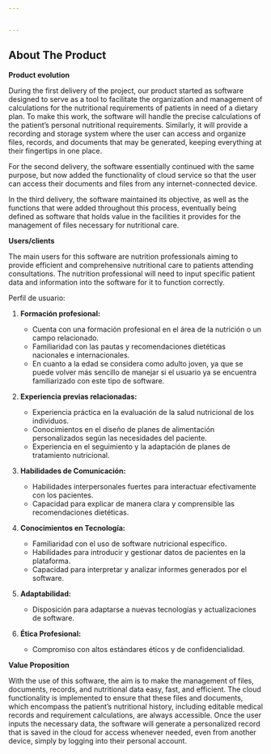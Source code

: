 ```yaml
---


---
```


<h2 id="about-the-product"><strong>About The Product</strong></h2>
<p><strong>Product evolution</strong></p>
<p>During the first delivery of the project, our product started as software designed to serve as a tool to facilitate the organization and management of calculations for the nutritional requirements of patients in need of a dietary plan. To make this work, the software will handle the precise calculations of the patient’s personal nutritional requirements. Similarly, it will provide a recording and storage system where the user can access and organize files, records, and documents that may be generated, keeping everything at their fingertips in one place.</p>
<p>For the second delivery, the software essentially continued with the same purpose, but now added the functionality of cloud service so that the user can access their documents and files from any internet-connected device.</p>
<p>In the third delivery, the software maintained its objective, as well as the functions that were added throughout this process, eventually being defined as software that holds value in the facilities it provides for the management of files necessary for nutritional care.</p>
<p><strong>Users/clients</strong></p>
<p>The main users for this software are nutrition professionals aiming to provide efficient and comprehensive nutritional care to patients attending consultations. The nutrition professional will need to input specific patient data and information into the software for it to function correctly.</p>
<p>Perfil de usuario:</p>
<ol>
<li>
<p><strong>Formación profesional:</strong></p>
<ul>
<li>Cuenta con una formación profesional en el área de la nutrición o un campo relacionado.</li>
<li>Familiaridad con las pautas y recomendaciones dietéticas nacionales e internacionales.</li>
<li>En cuanto a la edad se considera como adulto joven, ya que se puede volver más sencillo de manejar si el usuario ya se encuentra familiarizado con este tipo de software.</li>
</ul>
</li>
<li>
<p><strong>Experiencia previas relacionadas:</strong></p>
<ul>
<li>Experiencia práctica en la evaluación de la salud nutricional de los individuos.</li>
<li>Conocimientos en el diseño de planes de alimentación personalizados según las necesidades del paciente.</li>
<li>Experiencia en el seguimiento y la adaptación de planes de tratamiento nutricional.</li>
</ul>
</li>
<li>
<p><strong>Habilidades de Comunicación:</strong></p>
<ul>
<li>Habilidades interpersonales fuertes para interactuar efectivamente con los pacientes.</li>
<li>Capacidad para explicar de manera clara y comprensible las recomendaciones dietéticas.</li>
</ul>
</li>
<li>
<p><strong>Conocimientos en Tecnología:</strong></p>
<ul>
<li>Familiaridad con el uso de software nutricional específico.</li>
<li>Habilidades para introducir y gestionar datos de pacientes en la plataforma.</li>
<li>Capacidad para interpretar y analizar informes generados por el software.</li>
</ul>
</li>
<li>
<p><strong>Adaptabilidad:</strong></p>
<ul>
<li>Disposición para adaptarse a nuevas tecnologías y actualizaciones de software.</li>
</ul>
</li>
<li>
<p><strong>Ética Profesional:</strong></p>
<ul>
<li>Compromiso con altos estándares éticos y de confidencialidad.</li>
</ul>
</li>
</ol>
<p><strong>Value Proposition</strong></p>
<p>With the use of this software, the aim is to make the management of files, documents, records, and nutritional data easy, fast, and efficient. The cloud functionality is implemented to ensure that these files and documents, which encompass the patient’s nutritional history, including editable medical records and requirement calculations, are always accessible. Once the user inputs the necessary data, the software will generate a personalized record that is saved in the cloud for access whenever needed, even from another device, simply by logging into their personal account.</p>


